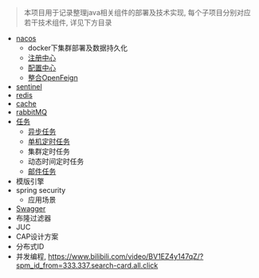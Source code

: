 
> 本项目用于记录整理java相关组件的部署及技术实现, 每个子项目分别对应若干技术组件, 详见下方目录

+ [nacos](../../tree/main/spring-cloud-alibaba-user)
  + docker下集群部署及数据持久化 
  + [注册中心](../../tree/main/spring-cloud-alibaba-user#注册中心)
  + [配置中心](../../tree/main/spring-cloud-alibaba-user#配置中心)
  + [整合OpenFeign](../../tree/main/spring-cloud-alibaba-user#nacos注册中心结合openfeign)
+ [sentinel](../../tree/main/spring-cloud-alibaba-stock)
+ [redis](../../tree/main/redis-demo)
+ [cache](../../tree/main/cache-demo)
+ [rabbitMQ](../../tree/main/rabbitMQ-demo)
+ [任务](../../tree/main/task-demo)
  + [异步任务](../../tree/main/task-demo#异步任务)
  + [单机定时任务](../../tree/main/task-demo#单机定时任务)
  + 集群定时任务
  + 动态时间定时任务
  + [邮件任务](../../tree/main/task-demo#邮件任务)
+ 模版引擎
+ spring security
  + 应用场景
+ [Swagger](../../tree/main/swagger-demo)
+ 布隆过滤器
+ JUC
+ CAP设计方案
+ 分布式ID
+ 并发编程, https://www.bilibili.com/video/BV1EZ4y147qZ/?spm_id_from=333.337.search-card.all.click

  





